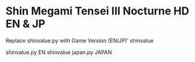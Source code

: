 # Shin Megami Tensei III Nocturne HD EN & JP

Replace shinvalue.py with Game Version (EN/JP)' shinvalue

shinvalue.py EN
shinvalue japan.py JAPAN